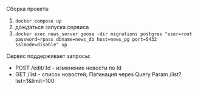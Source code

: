 Сборка прокета:
1. ``docker compose up``
2. дождаться запуска сервиса
3. ``docker exec news_server goose -dir migrations postgres "user=root password=rpass dbname=news_db host=news_pg port=5432 sslmode=disable" up``

Сервис поддерживает запросы:
- POST /edit/:Id - изменение новости по Id
- GET /list - список новостей; Пагинация через Query Param /list?list=1&limit=100